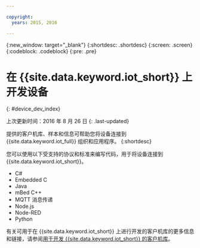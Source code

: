 ```yaml
---

copyright:
  years: 2015, 2016

---
```


{:new_window: target="_blank"}
{:shortdesc: .shortdesc}
{:screen: .screen}
{:codeblock: .codeblock}
{:pre: .pre}

# 在 {{site.data.keyword.iot_short}} 上开发设备
{: #device_dev_index}

上次更新时间：2016 年 8 月 26 日
{: .last-updated}

提供的客户机库、样本和信息可帮助您将设备连接到 {{site.data.keyword.iot_full}} 组织和应用程序。
{:shortdesc}

您可以使用以下受支持的协议和标准来编写代码，用于将设备连接到 {{site.data.keyword.iot_short}}。

- C#
- Embedded C
- Java
- mBed C++
- MQTT 消息传递
- Node.js
- Node-RED
- Python

有关可用于在 {{site.data.keyword.iot_short}} 上进行开发的客户机库的更多信息和链接，请参阅[用于开发 {{site.data.keyword.iot_short}} 的客户机库](../iot_platform_client_lib.html)。
